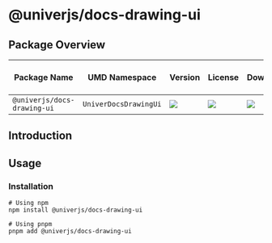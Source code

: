 # @univerjs/docs-drawing-ui

## Package Overview

| Package Name | UMD Namespace | Version | License | Downloads | Contains CSS | Contains i18n locales |
| --- | --- | --- | --- | --- | :---: | :---: |
| `@univerjs/docs-drawing-ui` | `UniverDocsDrawingUi` | [![][npm-version-shield]][npm-version-link] | ![][npm-license-shield] | ![][npm-downloads-shield] | ⭕️ | ⭕️ |

## Introduction

## Usage

### Installation

```shell
# Using npm
npm install @univerjs/docs-drawing-ui

# Using pnpm
pnpm add @univerjs/docs-drawing-ui
```

<!-- Links -->
[npm-version-shield]: https://img.shields.io/npm/v/@univerjs/docs-drawing-ui?style=flat-square
[npm-version-link]: https://npmjs.com/package/@univerjs/docs-drawing-ui
[npm-license-shield]: https://img.shields.io/npm/l/@univerjs/docs-drawing-ui?style=flat-square
[npm-downloads-shield]: https://img.shields.io/npm/dm/@univerjs/docs-drawing-ui?style=flat-square
